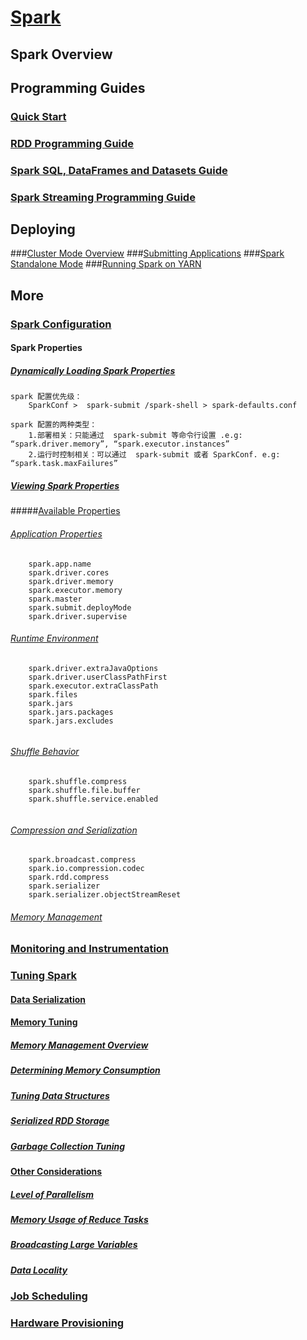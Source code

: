 # [Spark](http://spark.apache.org,"spark")

## Spark Overview





## Programming Guides
### [Quick Start](http://spark.apache.org/docs/2.3.3/quick-start.html  "quick-start.html")
### [RDD Programming Guide](http://spark.apache.org/docs/2.3.3/rdd-programming-guide.html "RDD Programming Guide")
### [Spark SQL, DataFrames and Datasets Guide](http://spark.apache.org/docs/2.3.3/sql-programming-guide.html "Spark SQL, DataFrames and Datasets Guide")
### [Spark Streaming Programming Guide](http://spark.apache.org/docs/2.3.3/streaming-programming-guide.html "Spark Streaming Programming Guide")






## Deploying
###[Cluster Mode Overview](http://spark.apache.org/docs/2.3.3/cluster-overview.html "Cluster Mode Overview")
###[Submitting Applications](http://spark.apache.org/docs/2.3.3/submitting-applications.html  "Submitting Applications")
###[Spark Standalone Mode](http://spark.apache.org/docs/2.3.3/spark-standalone.html "Spark Standalone Mode")
###[Running Spark on YARN](http://spark.apache.org/docs/2.3.3/running-on-yarn.html  "Running Spark on YARN")









## More
### [Spark Configuration]( http://spark.apache.org/docs/2.3.3/configuration.html "Spark Configuration")
#### Spark Properties
##### [Dynamically Loading Spark Properties](http://spark.apache.org/docs/2.3.3/configuration.html#dynamically-loading-spark-properties "Dynamically Loading Spark Properties")
```
spark 配置优先级：
    SparkConf >  spark-submit /spark-shell > spark-defaults.conf
    
spark 配置的两种类型：
    1.部署相关：只能通过  spark-submit 等命令行设置 .e.g: “spark.driver.memory”, “spark.executor.instances”
    2.运行时控制相关：可以通过  spark-submit 或者 SparkConf. e.g: “spark.task.maxFailures”
```


##### [Viewing Spark Properties](http://spark.apache.org/docs/2.3.3/configuration.html#viewing-spark-properties "Viewing Spark Properties")


#####[Available Properties](http://spark.apache.org/docs/2.3.3/configuration.html#available-properties "Available Properties")
###### [Application Properties](http://spark.apache.org/docs/2.3.3/configuration.html#viewing-spark-properties "Application Properties")
```
    spark.app.name 
    spark.driver.cores
    spark.driver.memory
    spark.executor.memory
    spark.master
    spark.submit.deployMode
    spark.driver.supervise
```
###### [Runtime Environment]( http://spark.apache.org/docs/2.3.3/configuration.html#runtime-environment "Runtime Environment")
```
    spark.driver.extraJavaOptions
    spark.driver.userClassPathFirst
    spark.executor.extraClassPath
    spark.files
    spark.jars
    spark.jars.packages
    spark.jars.excludes
    
```

###### [Shuffle Behavior](http://spark.apache.org/docs/2.3.3/configuration.html#shuffle-behavior "Shuffle Behavior")
```
    spark.shuffle.compress
    spark.shuffle.file.buffer
    spark.shuffle.service.enabled
    
```
###### [Compression and Serialization](http://spark.apache.org/docs/2.3.3/configuration.html#compression-and-serialization "Compression and Serialization")
```
    spark.broadcast.compress
    spark.io.compression.codec
    spark.rdd.compress
    spark.serializer
    spark.serializer.objectStreamReset
```
###### [Memory Management](http://spark.apache.org/docs/2.3.3/configuration.html#memory-management "Memory Management")








### [Monitoring and Instrumentation]( http://spark.apache.org/docs/2.3.3/monitoring.html "Monitoring and Instrumentation")

### [Tuning Spark]( http://spark.apache.org/docs/2.3.3/tuning.html "Tuning Spark")
#### [Data Serialization](http://spark.apache.org/docs/2.3.3/tuning.html#data-serialization "Data Serialization")

#### [Memory Tuning](http://spark.apache.org/docs/2.3.3/tuning.html#memory-tuning "Memory Tuning")

##### [Memory Management Overview](http://spark.apache.org/docs/2.3.3/tuning.html#memory-management-overview "Memory Management Overview")
##### [Determining Memory Consumption](http://spark.apache.org/docs/2.3.3/tuning.html#determining-memory-consumption "Determining Memory Consumption")
##### [Tuning Data Structures](http://spark.apache.org/docs/2.3.3/tuning.html#tuning-data-structures "Tuning Data Structures")
##### [Serialized RDD Storage](http://spark.apache.org/docs/2.3.3/tuning.html#serialized-rdd-storage "Serialized RDD Storage")
##### [Garbage Collection Tuning](http://spark.apache.org/docs/2.3.3/tuning.html#garbage-collection-tuning "Garbage Collection Tuning")




#### [Other Considerations](http://spark.apache.org/docs/2.3.3/tuning.html#other-considerations "Other Considerations")

##### [Level of Parallelism](http://spark.apache.org/docs/2.3.3/tuning.html#level-of-parallelism "Level of Parallelism")
##### [Memory Usage of Reduce Tasks](http://spark.apache.org/docs/2.3.3/tuning.html#memory-usage-of-reduce-tasks "Memory Usage of Reduce Tasks")
##### [Broadcasting Large Variables](http://spark.apache.org/docs/2.3.3/tuning.html#broadcasting-large-variables "Broadcasting Large Variables")
##### [Data Locality](http://spark.apache.org/docs/2.3.3/tuning.html#data-locality "Data Locality")



### [Job Scheduling](http://spark.apache.org/docs/2.3.3/job-scheduling.html "Job Scheduling")
### [Hardware Provisioning](http://spark.apache.org/docs/2.3.3/hardware-provisioning.html "Hardware Provisioning")







